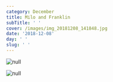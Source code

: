```yaml
---
category: December
title: Milo and Franklin
subTitle: ' '
cover: /images/img_20181208_141848.jpg
date: '2018-12-08'
day: ' '
slug: ' '
---
```

![null](/images/img_20181208_141848.jpg)

![null](/images/img_20181208_140801.jpg)

